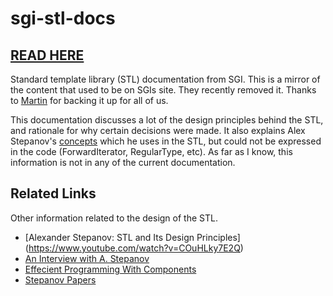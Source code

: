 # sgi-stl-docs

## [READ HERE](https://justinmeiners.github.io/sgi-stl-docs)

Standard template library (STL) documentation from SGI. This is a mirror of the content that used to be on SGIs site. They recently removed it. Thanks to [Martin](http://www.martinbroadhurst.com/sgi-stl-documentation.html) for backing it up for all of us.

This documentation discusses a lot of the design principles behind the STL, and rationale for why certain decisions were made. It also explains Alex Stepanov's [concepts](https://en.cppreference.com/w/cpp/concepts) which he uses in the STL, but could not be expressed in the code (ForwardIterator, RegularType, etc). As far as I know, this information is not in any of the current documentation.

## Related Links

Other information related to the design of the STL.

- [Alexander Stepanov: STL and Its Design Principles] (https://www.youtube.com/watch?v=COuHLky7E2Q)
- [An Interview with A. Stepanov](http://www.stlport.org/resources/StepanovUSA.html)
- [Effecient Programming With Components](https://www.youtube.com/watch?v=aIHAEYyoTUc&list=PLHxtyCq_WDLXryyw91lahwdtpZsmo4BGD)
- [Stepanov Papers](http://stepanovpapers.com)





